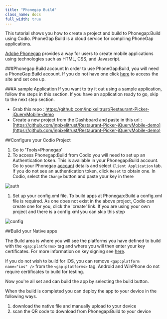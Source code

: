 ```yaml
---
title: "Phonegap Build"
class_name: docs
full_width: true
---
```



This tutorial shows you how to create a project and build to Phonegap:Build using Codio. PhoneGap Build is a cloud service for compiling PhoneGap applications.

[Adobe Phonegap](http://docs.build.phonegap.com/) provides a way for users to create mobile applications using technologies such as HTML, CSS, and Javascript.

###Phonegap:Build account
In order to use PhoneGap:Build, you will need a PhoneGap:Build account. If you do not have one click [here](https://build.phonegap.com/) to access the site and set one up.

###A sample Application
If you want to try it out using a sample application, follow the steps in this section. If you have an application ready to go, skip to the next step section.

- Grab this repo : https://github.com/inpixelitrust/Restaurant-Picker-jQueryMobile-demo
- Create a new project from the Dashboard and paste in this url : [https://github.com/inpixelitrust/Restaurant-Picker-jQueryMobile-demo](https://github.com/inpixelitrust/Restaurant-Picker-jQueryMobile-demo)


##Configure your Codio Project

1. Go to 'Tools>Phonegap'
1. To access Phonegap:Build from Codio you will need to set up an Authentication token. This is available in your Phonegap:Build account. Go to your Phonegap [account](https://build.phonegap.com/people/edit) details and select `Client Application` tab. If you do not see an authentication token, click `Reset` to obtain one. In Codio, select the `Change` button and paste your key in there

![auth](/img/docs/authtoken.png)

1. Set up your config.xml file. To build apps at Phonegap:Build a config.xml file is required. As one does not exist in the above project, Codio can create one for you, click the 'create' link. If you are using your own project and there is a config.xml you can skip this step

![config](/img/docs/config.png)

##Build your Native apps

The Build area is where you will see the platforms you have defined to build with the `<gap:platforms>` tag and where you will then enter your key certificates. For more information on key signing see [here](/docs/phonegap/build).

If you do not wish to build for iOS, you can remove `<gap:platform name="ios" />` from the `<gap:platforms>` tag. Android and WinPhone do not require certificates to build for testing.

Now you're all set and can build the app by selecting the build button.

When the build is completed you can deploy the app to your device in the following ways.

1. download the native file and manually upload to your device 
1. scan the QR code to download from Phonegap:Build to your device




